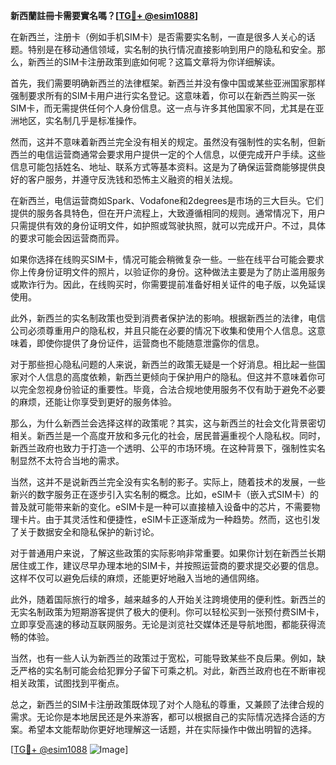 **新西蘭註冊卡需要實名嗎？[[TG💪+ @esim1088](https://t.me/s/esim1088)]**

在新西兰，注册卡（例如手机SIM卡）是否需要实名制，一直是很多人关心的话题。特别是在移动通信领域，实名制的执行情况直接影响到用户的隐私和安全。那么，新西兰的SIM卡注册政策到底如何呢？这篇文章将为你详细解读。

首先，我们需要明确新西兰的法律框架。新西兰并没有像中国或某些亚洲国家那样强制要求所有的SIM卡用户进行实名登记。这意味着，你可以在新西兰购买一张SIM卡，而无需提供任何个人身份信息。这一点与许多其他国家不同，尤其是在亚洲地区，实名制几乎是标准操作。

然而，这并不意味着新西兰完全没有相关的规定。虽然没有强制性的实名制，但新西兰的电信运营商通常会要求用户提供一定的个人信息，以便完成开户手续。这些信息可能包括姓名、地址、联系方式等基本资料。这是为了确保运营商能够提供良好的客户服务，并遵守反洗钱和恐怖主义融资的相关法规。

在新西兰，电信运营商如Spark、Vodafone和2degrees是市场的三大巨头。它们提供的服务各具特色，但在开户流程上，大致遵循相同的规则。通常情况下，用户只需提供有效的身份证明文件，如护照或驾驶执照，就可以完成开户。不过，具体的要求可能会因运营商而异。

如果你选择在线购买SIM卡，情况可能会稍微复杂一些。一些在线平台可能会要求你上传身份证明文件的照片，以验证你的身份。这种做法主要是为了防止滥用服务或欺诈行为。因此，在线购买时，你需要提前准备好相关证件的电子版，以免延误使用。

此外，新西兰的实名制政策也受到消费者保护法的影响。根据新西兰的法律，电信公司必须尊重用户的隐私权，并且只能在必要的情况下收集和使用个人信息。这意味着，即使你提供了身份证件，运营商也不能随意泄露你的信息。

对于那些担心隐私问题的人来说，新西兰的政策无疑是一个好消息。相比起一些国家对个人信息的高度依赖，新西兰更倾向于保护用户的隐私。但这并不意味着你可以完全忽视身份验证的重要性。毕竟，合法合规地使用服务不仅有助于避免不必要的麻烦，还能让你享受到更好的服务体验。

那么，为什么新西兰会选择这样的政策呢？其实，这与新西兰的社会文化背景密切相关。新西兰是一个高度开放和多元化的社会，居民普遍重视个人隐私权。同时，新西兰政府也致力于打造一个透明、公平的市场环境。在这种背景下，强制性实名制显然不太符合当地的需求。

当然，这并不是说新西兰完全没有实名制的影子。实际上，随着技术的发展，一些新兴的数字服务正在逐步引入实名制的概念。比如，eSIM卡（嵌入式SIM卡）的普及就可能带来新的变化。eSIM卡是一种可以直接植入设备中的芯片，不需要物理卡片。由于其灵活性和便捷性，eSIM卡正逐渐成为一种趋势。然而，这也引发了关于数据安全和隐私保护的新讨论。

对于普通用户来说，了解这些政策的实际影响非常重要。如果你计划在新西兰长期居住或工作，建议尽早办理本地的SIM卡，并按照运营商的要求提交必要的信息。这样不仅可以避免后续的麻烦，还能更好地融入当地的通信网络。

此外，随着国际旅行的增多，越来越多的人开始关注跨境使用的便利性。新西兰的无实名制政策为短期游客提供了极大的便利。你可以轻松买到一张预付费SIM卡，立即享受高速的移动互联网服务。无论是浏览社交媒体还是导航地图，都能获得流畅的体验。

当然，也有一些人认为新西兰的政策过于宽松，可能导致某些不良后果。例如，缺乏严格的实名制可能会给犯罪分子留下可乘之机。对此，新西兰政府也在不断审视相关政策，试图找到平衡点。

总之，新西兰的SIM卡注册政策既体现了对个人隐私的尊重，又兼顾了法律合规的需求。无论你是本地居民还是外来游客，都可以根据自己的实际情况选择合适的方案。希望本文能帮助你更好地理解这一话题，并在实际操作中做出明智的选择。

[[TG💪+ @esim1088](https://t.me/s/esim1088) ![Image](https://i.postimg.cc/4NQfJmqS/Snipaste-2025-05-13-00-14-12.png)]